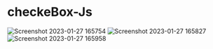 # checkeBox-Js
![Screenshot 2023-01-27 165754](https://user-images.githubusercontent.com/96654573/215138741-0fc8deca-c208-4a81-8a5b-354c2afc783c.png)
![Screenshot 2023-01-27 165827](https://user-images.githubusercontent.com/96654573/215138757-15daf6e6-4315-4911-9ee3-16635ffd6862.png)
![Screenshot 2023-01-27 165958](https://user-images.githubusercontent.com/96654573/215138792-d291d0a9-dd1f-45ad-a4a1-a8e1be0e609e.png)
